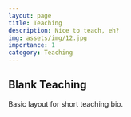 ```yaml
---
layout: page
title: Teaching
description: Nice to teach, eh? 
img: assets/img/12.jpg
importance: 1
category: Teaching
---
```



## Blank Teaching

Basic layout for short teaching bio.
